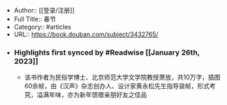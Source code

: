 - Author:: [[登录/注册]]
- Full Title:: 春节
- Category:: #articles
- URL:: https://book.douban.com/subject/3432765/
- ### Highlights first synced by #Readwise [[January 26th, 2023]]
    - 该书作者为民俗学博士、北京师范大学文学院教授萧放，共10万字，插图60余帧，由《汉声》杂志创办人、设计家黄永松先生指导装帧，形式考究，溢满年味，亦为新年馈赠亲朋好友之佳品
